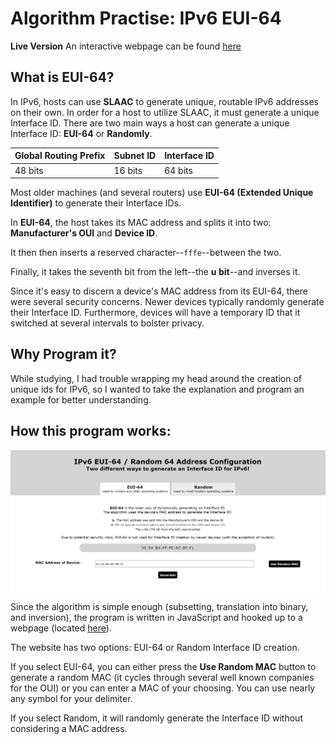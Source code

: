 # Algorithm Practise: IPv6 EUI-64

__Live Version__ An interactive webpage can be found [here](https://de-mark.github.io/algorithm_ipv6-eui-64/)

## What is EUI-64?

In IPv6, hosts can use __SLAAC__ to generate unique, routable IPv6 addresses on their own. In order for a host to utilize SLAAC, it must generate a unique Interface ID. There are two main ways a host can generate a unique Interface ID: __EUI-64__ or __Randomly__.

<table>
    <thead>
        <tr>
            <th>
                Global Routing Prefix
            </th>
            <th>
                Subnet ID
            </th>
            <th>
                Interface ID
            </th>
        </tr>
    </thead>
    <tbody>
        <tr>
            <td>
                48 bits
            </td>
            <td>
                16 bits
            </td>
            <td>
                64 bits
            </td>
        </tr>
    </tbody>
</table>

Most older machines (and several routers) use __EUI-64 (Extended Unique Identifier)__ to generate their Interface IDs.

In __EUI-64__, the host takes its MAC address and splits it into two: __Manufacturer's OUI__ and __Device ID__. 

It then then inserts a reserved character--`fffe`--between the two.

Finally, it takes the seventh bit from the left--the __u bit__--and inverses it. 

Since it's easy to discern a device's MAC address from its EUI-64, there were several security concerns. Newer devices typically randomly generate their Interface ID. Furthermore, devices will have a temporary ID that it switched at several intervals to bolster privacy.

## Why Program it?

While studying, I had trouble wrapping my head around the creation of unique ids for IPv6, so I wanted to take the explanation and program an example for better understanding.

## How this program works:

![Live webpage displaying the transformation of a MAC address to an Interface ID](./screenshots/basic_eui_functionality.png)

Since the algorithm is simple enough (subsetting, translation into binary, and inversion), the program is written in JavaScript and hooked up to a webpage (located [here](https://de-mark.github.io/algorithm_ipv6-eui-64/)).

The website has two options: EUI-64 or Random Interface ID creation.

If you select EUI-64, you can either press the __Use Random MAC__ button to generate a random MAC (it cycles through several well known companies for the OUI) or you can enter a MAC of your choosing. You can use nearly any symbol for your delimiter.

If you select Random, it will randomly generate the Interface ID without considering a MAC address.